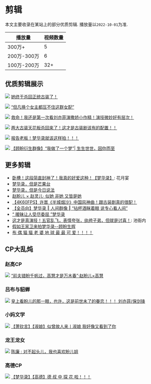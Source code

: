 # 剪辑

本文主要收录在某站上的部分优质剪辑. 播放量以`2022-10-01`为准.


| 播放量        | 视频数量         |
| --------------- | ---------------- |
| 300万+ | 5  |
| 200万-300万 | 6 |
| 100万-200万 | 32+ |



## 优质剪辑展示

![](/image/erchuang/video/cover-1.jpg)
[她终于杀回正统古装了！](https://www.bilibili.com/video/BV1554y1576n)


![](/image/erchuang/video/cover-2.jpg)
[“但凡换个女主都压不住这群女配”](https://www.bilibili.com/video/BV1334y1L76c)


![](/image/erchuang/video/cover-3.jpg)
[救命！我还是第一次看刘亦菲演撒娇小作精！演技微妙好有层次！](https://www.bilibili.com/video/BV1BW4y1C7Q3?share_source=copy_web&vd_source=f736773e8cd672da4192a42087bfe36c)


![](/image/erchuang/video/cv-9.jpg)
[两大古装天花板杀回来了！这才是古装剧该有的配置！！](https://www.bilibili.com/video/BV1Ey4y1u7gk?share_source=copy_web&vd_source=f736773e8cd672da4192a42087bfe36c)


![](/image/erchuang/video/cv-10.jpg)
[报告老板！梦华录就该这样拍！！！](https://www.bilibili.com/video/BV1T341137Jq?share_source=copy_web&vd_source=f736773e8cd672da4192a42087bfe36c)


![](/image/lu/gupan.jpg)
[【顾盼衍生群像】“我做了一个梦”| 生生世世，因你而至](https://www.bilibili.com/video/BV1Ug411Q7ri?share_source=copy_web&vd_source=f736773e8cd672da4192a42087bfe36c)


## 更多剪辑

* [卧槽！这段简直封神了！我真的好爱这种！【梦华录】](https://www.bilibili.com/video/BV1r34y1W7Yx?share_source=copy_web&vd_source=f736773e8cd672da4192a42087bfe36c): 花月宴
* [梦华录，但是芒果台](https://www.bilibili.com/video/BV1Tg411d7mX?share_source=copy_web&vd_source=f736773e8cd672da4192a42087bfe36c)
* [梦华录，但是今日说法](https://www.bilibili.com/video/BV1TY4y1s7gt?share_source=copy_web&vd_source=f736773e8cd672da4192a42087bfe36c)
* [赵盼儿 × 赵灵儿· 似她 非她 又皆是她](https://www.bilibili.com/video/BV1st4y1H7Sm?share_source=copy_web&vd_source=f736773e8cd672da4192a42087bfe36c)
* [【4K60FPS】许嵩《半城烟沙》中国风神曲！跟古装剧真的很配！](https://www.bilibili.com/video/BV1iY4y1G7GK?share_source=copy_web&vd_source=f736773e8cd672da4192a42087bfe36c)
* [【全员向】梦华录 ‖ 人间群像 ‖ “拈杯酒眯着眼 说专心看人间”](https://www.bilibili.com/video/BV1QW4y167B1?share_source=copy_web&vd_source=f736773e8cd672da4192a42087bfe36c)
* [“ 暧昧让人受尽委屈 ”梦华录](https://www.bilibili.com/video/BV1Zt4y1p7g6?share_source=copy_web&vd_source=f736773e8cd672da4192a42087bfe36c)
* [这才是真演技！五官乱飞，表情夸张，纨绔子弟，但就是讨喜！](https://www.bilibili.com/video/BV1cB4y197KU?share_source=copy_web&vd_source=f736773e8cd672da4192a42087bfe36c): 池衙内
* [假如王家卫来拍梦华录--顾盼生辉](https://www.bilibili.com/video/BV1BY411N73U?share_source=copy_web&vd_source=f736773e8cd672da4192a42087bfe36c)
* [布 偶 猫 猫 老 婆 地 球 最 最 可 爱！！！！](https://www.bilibili.com/video/BV1Jg41197ER?share_source=copy_web&vd_source=f736773e8cd672da4192a42087bfe36c)




## CP大乱炖


### 赵高CP
![](/image/erchuang/video/cover-4.jpg)
[“前夫错盼千帆过，高慧才是万木春”·赵盼儿×高慧](https://www.bilibili.com/video/BV1mr4y1u77q?share_source=copy_web&vd_source=f736773e8cd672da4192a42087bfe36c)


### 吕布与貂蝉
![](/image/erchuang/video/cv-5.jpg)
[皇上看盼儿的那一眼，也许，这是前世未了的眷恋！！！ 刘亦菲/保剑锋](https://www.bilibili.com/video/BV1MW4y1r7vJ?share_source=copy_web&vd_source=f736773e8cd672da4192a42087bfe36c)


### 小妈文学
![](/image/erchuang/video/cv-6.jpg)
[【萧钦言】【淑娘】似曾故人来丨淑娘 我好像又看到了你](https://www.bilibili.com/video/BV1dY411N7Lg?share_source=copy_web&vd_source=f736773e8cd672da4192a42087bfe36c)


### 龙王龙女
![](/image/erchuang/video/cv-7.jpg)
[陈廉 : 对不起头儿，我也喜欢盼儿姐](https://www.bilibili.com/video/BV1iB4y1q7Sm?share_source=copy_web&vd_source=f736773e8cd672da4192a42087bfe36c)



### 高德CP
![](/image/erchuang/video/cv-8.jpg)
[【梦华录】【高德】德 叔 中 探 花 啦！！！](https://www.bilibili.com/video/BV16g411976X?share_source=copy_web&vd_source=f736773e8cd672da4192a42087bfe36c)
